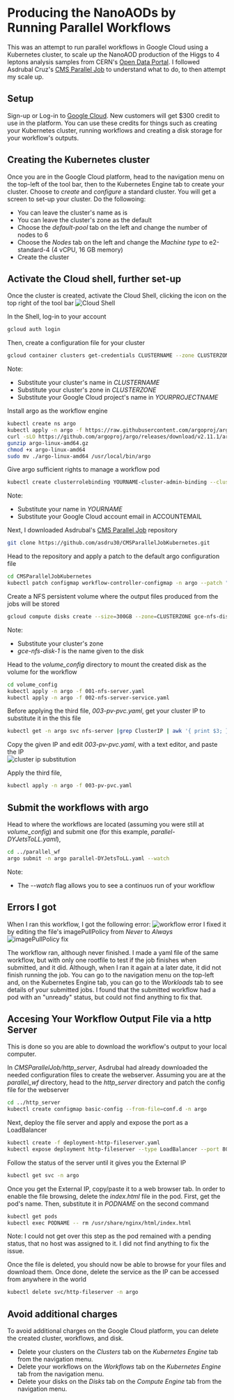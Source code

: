 # Producing the NanoAODs by Running Parallel Workflows

This was an attempt to run parallel workflows in Google Cloud using a Kubernetes cluster, 
to scale up the NanoAOD production of the Higgs to 4 leptons analysis samples from CERN's [Open Data Portal](http://opendata.cern.ch/record/5500). 
I followed Asdrubal Cruz's [CMS Parallel Job](https://github.com/asdru30/CMSParallelJobKubernetes) to understand what to do, to then attempt my scale up.

## Setup

Sign-up or Log-in to [Google Cloud](https://cloud.google.com/). New customers will get $300 credit to use in the platform. 
You can use these credits for things such as creating your Kubernetes cluster, running workflows and creating a disk storage for your workflow's outputs.

## Creating the Kubernetes cluster

Once you are in the Google Cloud platform, head to the navigation menu on the top-left of the tool bar, then to the Kubernetes Engine tab to create your cluster.
Choose to *create* and *configure* a standard cluster. You will get a screen to set-up your cluster. Do the followoing:
* You can leave the cluster's name as is
* You can leave the cluster's zone as the default 
* Choose the *default-pool* tab on the left and change the number of nodes to 6
* Choose the *Nodes* tab on the left and change the *Machine type* to e2-standard-4 (4 vCPU, 16 GB memory)
* Create the cluster

## Activate the Cloud shell, further set-up

Once the cluster is created, activate the Cloud Shell, clicking the icon on the top right of the tool bar
![Cloud Shell](https://user-images.githubusercontent.com/64757758/121252923-910a4e80-c876-11eb-9a68-2bc387d6f0ef.png)

In the Shell, log-in to your account
```bash
gcloud auth login
```
Then, create a configuration file for your cluster
```bash
gcloud container clusters get-credentials CLUSTERNAME --zone CLUSTERZONE --project YOURPROJECTNAME
```
Note:
* Substitute your cluster's name in *CLUSTERNAME*
* Substitute your cluster's zone in *CLUSTERZONE*
* Substitute your Google Cloud project's name in *YOURPROJECTNAME*

Install argo as the workflow engine
```bash
kubectl create ns argo
kubectl apply -n argo -f https://raw.githubusercontent.com/argoproj/argo/stable/manifests/quick-start-postgres.yaml
curl -sLO https://github.com/argoproj/argo/releases/download/v2.11.1/argo-linux-amd64.gz
gunzip argo-linux-amd64.gz
chmod +x argo-linux-amd64
sudo mv ./argo-linux-amd64 /usr/local/bin/argo
```

Give argo sufficient rights to manage a workflow pod
```bash
kubectl create clusterrolebinding YOURNAME-cluster-admin-binding --clusterrole=cluster-admin --user=ACCOUNTEMAIL
```
Note:
* Substitute your name in *YOURNAME*
* Substitute your Google Cloud account email in ACCOUNTEMAIL

Next, I downloaded Asdrubal's [CMS Parallel Job](https://github.com/asdru30/CMSParallelJobKubernetes) repository
```bash
git clone https://github.com/asdru30/CMSParallelJobKubernetes.git
```

Head to the repository and apply a patch to the default argo configuration file
```bash
cd CMSParallelJobKubernetes
kubectl patch configmap workflow-controller-configmap -n argo --patch "$(cat patch-workflow-controller-configmap.yaml)"
```

Create a NFS persistent volume where the output files produced from the jobs will be stored
```bash
gcloud compute disks create --size=300GB --zone=CLUSTERZONE gce-nfs-disk-1
```
Note:
* Substitute your cluster's zone
* *gce-nfs-disk-1* is the name given to the disk


Head to the *volume_config* directory to mount the created disk as the volume for the workflow
```bash
cd volume_config
kubectl apply -n argo -f 001-nfs-server.yaml
kubectl apply -n argo -f 002-nfs-server-service.yaml
```
Before applying the third file, *003-pv-pvc.yaml*, get your cluster IP to substitute it in the this file
```bash
kubectl get -n argo svc nfs-server |grep ClusterIP | awk '{ print $3; }’
```
Copy the given IP and edit *003-pv-pvc.yaml*, with a text editor, and paste the IP  
![cluster ip substitution](https://user-images.githubusercontent.com/64757758/121260262-17c32980-c87f-11eb-8ab2-7720390d8d6a.png)

Apply the third file,
```bash
kubectl apply -n argo -f 003-pv-pvc.yaml
```

## Submit the workflows with argo

Head to where the workflows are located (assuming you were still at *volume_config*) and submit one (for this example, *parallel-DYJetsToLL.yaml*),
```bash
cd ../parallel_wf
argo submit -n argo parallel-DYJetsToLL.yaml --watch
```
Note:
* The *--watch* flag allows you to see a continuos run of your workflow


## Errors I got 

When I ran this workflow, I got the following error:
![workflow error](https://user-images.githubusercontent.com/64757758/121265059-2e20b380-c886-11eb-9317-b24e8e3a5a4b.png)
I fixed it by editing the file's imagePullPolicy from *Never* to *Always*
![imagePullPolicy fix](https://user-images.githubusercontent.com/64757758/121265698-32999c00-c887-11eb-8c1d-1795c8cb7776.png)

The workflow ran, although never finished. I made a yaml file of the same workflow, but with only one rootfile to test if the job finishes when submitted, and it did. 
Although, when I ran it again at a later date, it did not finish running the job. 
You can go to the navigation menu on the top-left and, on the Kubernetes Engine tab, you can go to the *Workloads* tab to see details of your submitted jobs.
I found that the submitted workflow had a pod with an "unready" status, but could not find anything to fix that.  


## Accesing Your Workflow Output File via a http Server

This is done so you are able to download the workflow's output to your local computer. 

In *CMSParallelJob/http_server*, Asdrubal had already downloaded the needed configuration files to create the webserver. Assuming you are at the *parallel_wf* directory,
head to the *http_server* directory and patch the config file for the webserver
```bash
cd ../http_server
kubectl create configmap basic-config --from-file=conf.d -n argo
```

Next, deploy the file server and apply and expose the port as a LoadBalancer
```bash
kubectl create -f deployment-http-fileserver.yaml
kubectl expose deployment http-fileserver --type LoadBalancer --port 80 --target-port 80
```

Follow the status of the server until it gives you the External IP
```bash
kubectl get svc -n argo
```

Once you get the External IP, copy/paste it to a web browser tab. In order to enable the file browsing, delete the *index.html* file in the pod. 
First, get the pod's name. Then, substitute it in *PODNAME* on the second command
```bash
kubectl get pods
kubectl exec PODNAME -- rm /usr/share/nginx/html/index.html
```
Note: 
I could not get over this step as the pod remained with a pending status, that no host was assigned to it. I did not find anything to fix the issue.


Once the file is deleted, you should now be able to browse for your files and download them. Once done, delete the service as the IP can be accessed from anywhere in the world
```bash
kubectl delete svc/http-fileserver -n argo
```

## Avoid additional charges

To avoid additional charges on the Google Cloud platform, you can delete the created cluster, workflows, and disk.
* Delete your clusters on the *Clusters* tab on the *Kubernetes Engine* tab from the navigation menu.
* Delete your workflows on the *Workflows* tab on the *Kubernetes Engine* tab from the navigation menu.
* Delete your disks on the *Disks* tab on the *Compute Engine* tab from the navigation menu.








